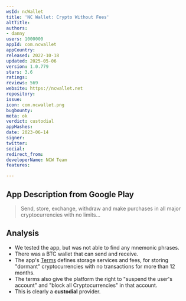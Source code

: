 ```yaml
---
wsId: ncWallet
title: 'NC Wallet: Crypto Without Fees'
altTitle: 
authors:
- danny
users: 1000000
appId: com.ncwallet
appCountry: 
released: 2022-10-18
updated: 2025-05-06
version: 1.0.779
stars: 3.6
ratings: 
reviews: 569
website: https://ncwallet.net
repository: 
issue: 
icon: com.ncwallet.png
bugbounty: 
meta: ok
verdict: custodial
appHashes: 
date: 2023-06-14
signer: 
twitter: 
social: 
redirect_from: 
developerName: NCW Team
features: 

---
```


## App Description from Google Play 

> Send, store, exchange, withdraw and make purchases in all major cryptocurrencies with no limits...

## Analysis 

- We tested the app, but was not able to find any mnemonic phrases. 
- There was a BTC wallet that can send and receive.
- The app's [Terms](https://ncwallet.net/en/terms/) defines storage services and fees, for storing "dormant" cryptocurrencies with no transactions for more than 12 months.
- The terms also give the platform the right to "suspend the user's account" and "block all Cryptocurrencies" in that account. 
- This is clearly a **custodial** provider.
